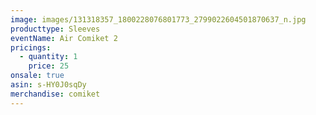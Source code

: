 ```yaml
---
image: images/131318357_1800228076801773_2799022604501870637_n.jpg
producttype: Sleeves
eventName: Air Comiket 2
pricings:
  - quantity: 1
    price: 25
onsale: true
asin: s-HY0J0sqDy
merchandise: comiket
---
```

